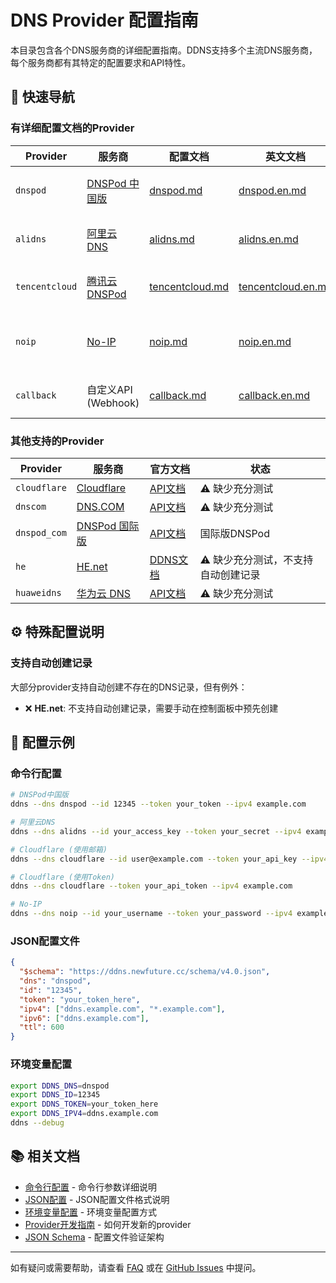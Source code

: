 # DNS Provider 配置指南

本目录包含各个DNS服务商的详细配置指南。DDNS支持多个主流DNS服务商，每个服务商都有其特定的配置要求和API特性。

## 🚀 快速导航

### 有详细配置文档的Provider

| Provider | 服务商 | 配置文档 | 英文文档 | 特点 |
|----------|--------|----------|----------|------|
| `dnspod` | [DNSPod 中国版](https://www.dnspod.cn/) | [dnspod.md](dnspod.md) | [dnspod.en.md](dnspod.en.md) | 国内最大DNS服务商 |
| `alidns` | [阿里云 DNS](https://dns.console.aliyun.com/) | [alidns.md](alidns.md) | [alidns.en.md](alidns.en.md) | 阿里云生态集成 |
| `tencentcloud` | [腾讯云 DNSPod](https://cloud.tencent.com/product/cns) | [tencentcloud.md](tencentcloud.md) | [tencentcloud.en.md](tencentcloud.en.md) | 腾讯云DNSPod服务 |
| `noip` | [No-IP](https://www.noip.com/) | [noip.md](noip.md) | [noip.en.md](noip.en.md) | 流行的动态DNS服务 |
| `callback` | 自定义API (Webhook) | [callback.md](callback.md) | [callback.en.md](callback.en.md) | 自定义HTTP API |

### 其他支持的Provider

| Provider | 服务商 | 官方文档 | 状态 |
|----------|--------|----------|------|
| `cloudflare` | [Cloudflare](https://www.cloudflare.com/) | [API文档](https://developers.cloudflare.com/api/) | ⚠️ 缺少充分测试 |
| `dnscom` | [DNS.COM](https://www.dns.com/) | [API文档](https://www.dns.com/member/apiSet) | ⚠️ 缺少充分测试 |
| `dnspod_com` | [DNSPod 国际版](https://www.dnspod.com/) | [API文档](https://www.dnspod.com/docs/info.html) | 国际版DNSPod |
| `he` | [HE.net](https://dns.he.net/) | [DDNS文档](https://dns.he.net/docs.html) | ⚠️ 缺少充分测试，不支持自动创建记录 |
| `huaweidns` | [华为云 DNS](https://www.huaweicloud.com/product/dns.html) | [API文档](https://support.huaweicloud.com/api-dns/) | ⚠️ 缺少充分测试 |

## ⚙️ 特殊配置说明

### 支持自动创建记录

大部分provider支持自动创建不存在的DNS记录，但有例外：

- ❌ **HE.net**: 不支持自动创建记录，需要手动在控制面板中预先创建

<!-- ## 🔧 域名格式支持

### 标准格式

```text
subdomain.example.com
```

### 自定义分隔符格式

支持使用 `~` 或 `+` 分隔子域名和主域名：

```text
subdomain~example.com
subdomain+example.com
``` -->

## 📝 配置示例

### 命令行配置

```bash
# DNSPod中国版
ddns --dns dnspod --id 12345 --token your_token --ipv4 example.com

# 阿里云DNS
ddns --dns alidns --id your_access_key --token your_secret --ipv4 example.com

# Cloudflare (使用邮箱)
ddns --dns cloudflare --id user@example.com --token your_api_key --ipv4 example.com

# Cloudflare (使用Token)
ddns --dns cloudflare --token your_api_token --ipv4 example.com

# No-IP
ddns --dns noip --id your_username --token your_password --ipv4 example.com
```

### JSON配置文件

```json
{
  "$schema": "https://ddns.newfuture.cc/schema/v4.0.json",
  "dns": "dnspod",
  "id": "12345",
  "token": "your_token_here",
  "ipv4": ["ddns.example.com", "*.example.com"],
  "ipv6": ["ddns.example.com"],
  "ttl": 600
}
```

### 环境变量配置

```bash
export DDNS_DNS=dnspod
export DDNS_ID=12345
export DDNS_TOKEN=your_token_here
export DDNS_IPV4=ddns.example.com
ddns --debug
```

## 📚 相关文档

- [命令行配置](../cli.md) - 命令行参数详细说明
- [JSON配置](../json.md) - JSON配置文件格式说明  
- [环境变量配置](../env.md) - 环境变量配置方式
- [Provider开发指南](../dev/provider.md) - 如何开发新的provider
- [JSON Schema](../../schema/v4.0.json) - 配置文件验证架构

---

如有疑问或需要帮助，请查看 [FAQ](../../README.md#FAQ) 或在 [GitHub Issues](https://github.com/NewFuture/DDNS/issues) 中提问。
